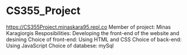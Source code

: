 # CS355_Project
https://CS355Project.minaskara95.repl.co
Member of project: Minas Karagiorgis
Resposibilities: Developing the front-end of the website and desining 
Choice of front-end: Using HTML and CSS
Choice of back-end: Using JavaScript
Choice of databese: mySql

